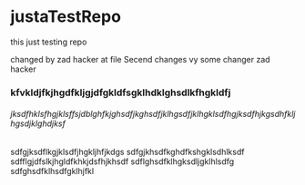 # justaTestRepo
this just testing repo

changed by zad hacker at file
Secend changes vy some changer zad hacker
### kfvkldjfkjhgdfkljgjdfgkldfsgklhdklghsdlkfhgkldfj
###### jksdfhklsfhgjklsffsjdblghfkjghsdfjkghsdfjklhgsdfjklhgklsdfhgjksdfhjkgsdhfkljhgsdjklghdjksf
sdfgjksdflkgjklsdfjhgkljhfjkdgs
sdfgjkhsdfkghdfkshgklsdhlksdf
sdfflgjdfslkjhgldfkhkjdsfhjkhsdf
sdflghsdfklhgksdljgklhlsdfg
sdfghsdfklhsdfgklhjfkl
